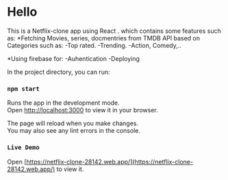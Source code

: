 # Hello
This is a Netflix-clone app using React .
which contains some features such as:
*Fetching Movies, series, docmentries from TMDB  API based on Categories such as: 
 -Top rated.
 -Trending.
 -Action, Comedy,..

*Using firebase for: 
 -Auhentication 
 -Deploying

In the project directory, you can run:

### `npm start`

Runs the app in the development mode.\
Open [http://localhost:3000](http://localhost:3000) to view it in your browser.

The page will reload when you make changes.\
You may also see any lint errors in the console.

### `Live Demo`

Open [https://netflix-clone-28142.web.app/](https://netflix-clone-28142.web.app/) to view it.
